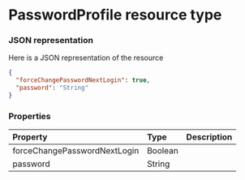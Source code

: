 # PasswordProfile resource type



### JSON representation

Here is a JSON representation of the resource

```json
{
  "forceChangePasswordNextLogin": true,
  "password": "String"
}

```
### Properties
| Property	   | Type	|Description|
|:---------------|:--------|:----------|
|forceChangePasswordNextLogin|Boolean||
|password|String||

<!-- uuid: 3270ddd8-b781-4d8d-b3ed-d4bd80363eaf
2015-10-09 18:31:37 UTC -->